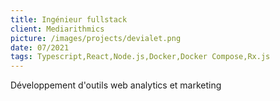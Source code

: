 ```yaml
---
title: Ingénieur fullstack
client: Mediarithmics
picture: /images/projects/devialet.png
date: 07/2021
tags: Typescript,React,Node.js,Docker,Docker Compose,Rx.js
---
```


Développement d'outils web analytics et marketing
